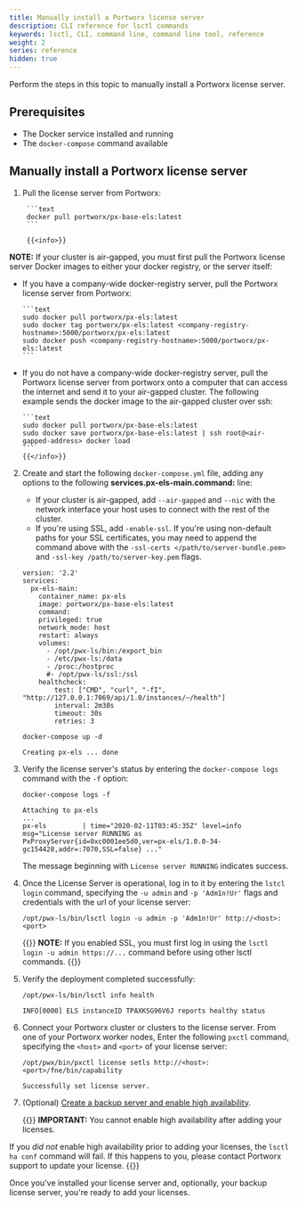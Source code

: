 ```yaml
---
title: Manually install a Portworx license server
description: CLI reference for lsctl commands
keywords: lsctl, CLI, command line, command line tool, reference
weight: 2
series: reference
hidden: true
---
```


Perform the steps in this topic to manually install a Portworx license server.

## Prerequisites

* The Docker service installed and running
* The `docker-compose` command available

## Manually install a Portworx license server

1. Pull the license server from Portworx:

        ```text
        docker pull portworx/px-base-els:latest
        ```

        {{<info>}}
**NOTE:** If your cluster is air-gapped, you must first pull the Portworx license server Docker images to either your docker registry, or the server itself:     

  * If you have a company-wide docker-registry server, pull the Portworx license server from Portworx:

        ```text
        sudo docker pull portworx/px-els:latest
        sudo docker tag portworx/px-els:latest <company-registry-hostname>:5000/portworx/px-els:latest
        sudo docker push <company-registry-hostname>:5000/portworx/px-els:latest
        ```

  * If you do not have a company-wide docker-registry server, pull the Portworx license server from portworx onto a computer that can access the internet and send it to your air-gapped cluster. The following example sends the docker image to the air-gapped cluster over ssh:

        ```text
        sudo docker pull portworx/px-base-els:latest
        sudo docker save portworx/px-base-els:latest | ssh root@<air-gapped-address> docker load
        ```
        {{</info>}}

2. Create and start the following `docker-compose.yml` file, adding any options to the following **services.px-els-main.command:** line:

    * If your cluster is air-gapped, add `--air-gapped` and `--nic` with the network interface your host uses to connect with the rest of the cluster.
    * If you're using SSL, add `-enable-ssl`. If you're using non-default paths for your SSL certificates, you may need to append the command above with the `-ssl-certs </path/to/server-bundle.pem>` and `-ssl-key /path/to/server-key.pem` flags.

    ```text
    version: '2.2'
    services:
      px-els-main:
        container_name: px-els
        image: portworx/px-base-els:latest
        command:
        privileged: true
        network_mode: host
        restart: always
        volumes:
          - /opt/pwx-ls/bin:/export_bin
          - /etc/pwx-ls:/data
          - /proc:/hostproc
          #- /opt/pwx-ls/ssl:/ssl
        healthcheck:
            test: ["CMD", "curl", "-fI", "http://127.0.0.1:7069/api/1.0/instances/~/health"]
            interval: 2m30s
            timeout: 30s
            retries: 3
    ```

    ```text
    docker-compose up -d
    ```
    ```output
    Creating px-els ... done
    ```

3. Verify the license server's status by entering the `docker-compose logs` command with the `-f` option:

    ```text
    docker-compose logs -f
    ```
    ```output
    Attaching to px-els
    ...
    px-els         | time="2020-02-11T03:45:35Z" level=info msg="License server RUNNING as PxProxyServer{id=0xc0001ee5d0,ver=px-els/1.0.0-34-gc154428,addr=:7070,SSL=false} ..."
    ```
    The message beginning with `License server RUNNING` indicates success.

4. Once the License Server is operational, log in to it by entering the `lstcl login` command, specifying the `-u admin` and `-p 'Adm1n!Ur'` flags and credentials with the url of your license server:

    ```text
    /opt/pwx-ls/bin/lsctl login -u admin -p 'Adm1n!Ur' http://<host>:<port>
    ```

    {{<info>}}
**NOTE:** If you enabled SSL, you must first log in using the `lsctl login -u admin https://...` command before using other lsctl commands.
    {{</info>}}

5. Verify the deployment completed successfully:

    ```text
    /opt/pwx-ls/bin/lsctl info health
    ```
    ```output
    INFO[0000] ELS instanceID TPAXKSG96V6J reports healthy status
    ```

6. Connect your Portworx cluster or clusters to the license server. From one of your Portworx worker nodes, Enter the following `pxctl` command, specifying the `<host>` and `<port>` of your license server:

    ```text
    /opt/pwx/bin/pxctl license setls http://<host>:<port>/fne/bin/capability
    ```
    ```output
    Successfully set license server.
    ```

7. (Optional) [Create a backup server and enable high availability](/reference/cli/lsctl/install-backup-server/).

    {{<info>}}
**IMPORTANT:** You cannot enable high availability after adding your licenses.

If you _did not_ enable high availability prior to adding your licenses, the `lsctl ha conf` command will fail. If this happens to you, please contact Portworx support to update your license.
    {{</info>}}

Once you've installed your license server and, optionally, your backup license server, you're ready to add your licenses.

<!-- verified -->
